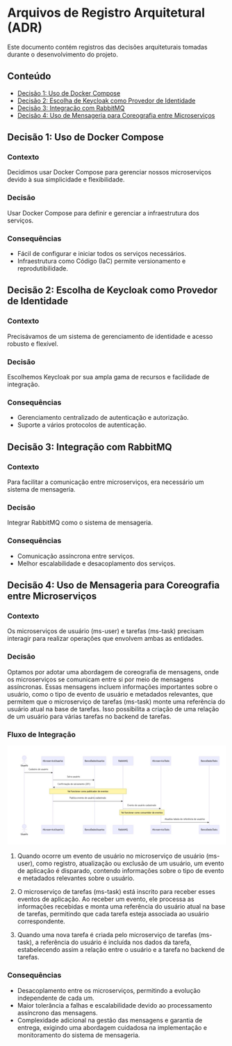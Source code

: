 # Arquivos de Registro Arquitetural (ADR)

Este documento contém registros das decisões arquiteturais tomadas durante o desenvolvimento do projeto.

## Conteúdo

- [Decisão 1: Uso de Docker Compose](#decisão-1-uso-de-docker-compose)
- [Decisão 2: Escolha de Keycloak como Provedor de Identidade](#decisão-2-escolha-de-keycloak-como-provedor-de-identidade)
- [Decisão 3: Integração com RabbitMQ](#decisão-3-integração-com-rabbitmq)
- [Decisão 4: Uso de Mensageria para Coreografia entre Microserviços](#decisão-4-uso-de-mensageria-para-coreografia-entre-microserviços)
  
## Decisão 1: Uso de Docker Compose

### Contexto

Decidimos usar Docker Compose para gerenciar nossos microserviços devido à sua simplicidade e flexibilidade.

### Decisão

Usar Docker Compose para definir e gerenciar a infraestrutura dos serviços.

### Consequências

- Fácil de configurar e iniciar todos os serviços necessários.
- Infraestrutura como Código (IaC) permite versionamento e reprodutibilidade.

## Decisão 2: Escolha de Keycloak como Provedor de Identidade

### Contexto

Precisávamos de um sistema de gerenciamento de identidade e acesso robusto e flexível.

### Decisão

Escolhemos Keycloak por sua ampla gama de recursos e facilidade de integração.

### Consequências

- Gerenciamento centralizado de autenticação e autorização.
- Suporte a vários protocolos de autenticação.

## Decisão 3: Integração com RabbitMQ

### Contexto

Para facilitar a comunicação entre microserviços, era necessário um sistema de mensageria.

### Decisão

Integrar RabbitMQ como o sistema de mensageria.

### Consequências

- Comunicação assíncrona entre serviços.
- Melhor escalabilidade e desacoplamento dos serviços.

## Decisão 4: Uso de Mensageria para Coreografia entre Microserviços

### Contexto

Os microserviços de usuário (ms-user) e tarefas (ms-task) precisam interagir para realizar operações que envolvem ambas as entidades.

### Decisão

Optamos por adotar uma abordagem de coreografia de mensagens, onde os microserviços se comunicam entre si por meio de mensagens assíncronas. Essas mensagens incluem informações importantes sobre o usuário, como o tipo de evento de usuário e metadados relevantes, que permitem que o microserviço de tarefas (ms-task) monte uma referência do usuário atual na base de tarefas. Isso possibilita a criação de uma relação de um usuário para várias tarefas no backend de tarefas.

### Fluxo de Integração

![Integracao](./assets/diagrama_de_sequencia_integracao.jpeg)


1. Quando ocorre um evento de usuário no microserviço de usuário (ms-user), como registro, atualização ou exclusão de um usuário, um evento de aplicação é disparado, contendo informações sobre o tipo de evento e metadados relevantes sobre o usuário.
   
2. O microserviço de tarefas (ms-task) está inscrito para receber esses eventos de aplicação. Ao receber um evento, ele processa as informações recebidas e monta uma referência do usuário atual na base de tarefas, permitindo que cada tarefa esteja associada ao usuário correspondente.

3. Quando uma nova tarefa é criada pelo microserviço de tarefas (ms-task), a referência do usuário é incluída nos dados da tarefa, estabelecendo assim a relação entre o usuário e a tarefa no backend de tarefas.

### Consequências

- Desacoplamento entre os microserviços, permitindo a evolução independente de cada um.
- Maior tolerância a falhas e escalabilidade devido ao processamento assíncrono das mensagens.
- Complexidade adicional na gestão das mensagens e garantia de entrega, exigindo uma abordagem cuidadosa na implementação e monitoramento do sistema de mensageria.
